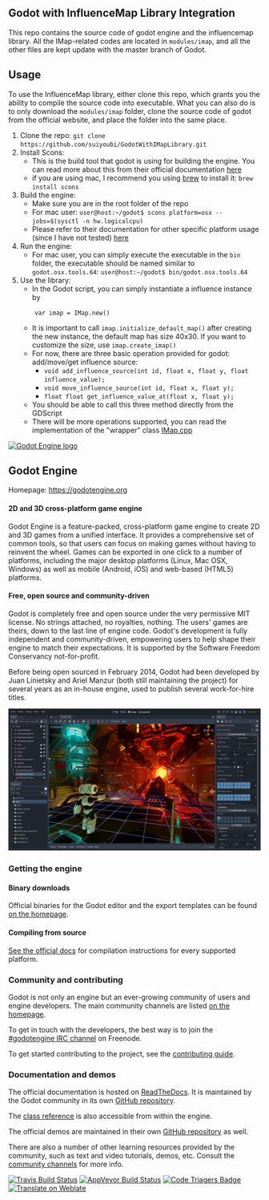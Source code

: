 ## Godot with InfluenceMap Library Integration

This repo contains the source code of godot engine and the influencemap library.
All the IMap-related codes are located in `modules/imap`, and all the other files
are kept update with the master branch of Godot.

## Usage
To use the InfluenceMap library, either clone this repo, which grants you the ability
to compile the source code into executable. What you can also do is to only download the
`modules/imap` folder, clone the source code of godot from the official website, and place
the folder into the same place. 

1. Clone the repo:
`git clone https://github.com/suiyoubi/GodotWithIMapLibrary.git`
2. Install Scons:
	- This is the build tool that godot is using for building the engine. You can read
	more about this from their official documentation [here](https://docs.godotengine.org/en/3.2/development/compiling/introduction_to_the_buildsystem.html)
	- if you are using mac, I recommend you using [brew](https://brew.sh/) to install it:
	`brew install scons`
3. Build the engine:
	- Make sure you are in the root folder of the repo
	- For mac user: `user@host:~/godot$ scons platform=osx --jobs=$(sysctl -n hw.logicalcpu)`
	- Please refer to their documentation for other specific platform usage (since I have not
	tested) [here](https://docs.godotengine.org/en/3.2/development/compiling/index.html)
4. Run the engine:
	- For mac user, you can simply execute the executable in the `bin` folder, the executable
	should be named similar to `godot.osx.tools.64`: `user@host:~/godot$ bin/godot.osx.tools.64`
5. Use the library:
	- In the Godot script, you can simply instantiate a influence instance by
	```
		var imap = IMap.new()
	```
	- It is important to call `imap.initialize_default_map()` after creating the new instance,
	the default map has size 40x30. If you want to customize the size, use `imap.create_imap()`
	- For now, there are three basic operation provided for godot: add/move/get influence source:
		- `void add_influence_source(int id, float x, float y, float influence_value);`
		- `void move_influence_source(int id, float x, float y);`
		- `float float get_influence_value_at(float x, float y);`
	- You should be able to call this three method directly from the GDScript
	- There will be more operations supported, you can read the implementation of the "wrapper" class
	[IMap.cpp](modules/imap/IMap.cpp)






[![Godot Engine logo](/logo.png)](https://godotengine.org)

## Godot Engine

Homepage: https://godotengine.org

#### 2D and 3D cross-platform game engine

Godot Engine is a feature-packed, cross-platform game engine to create 2D and
3D games from a unified interface. It provides a comprehensive set of common
tools, so that users can focus on making games without having to reinvent the
wheel. Games can be exported in one click to a number of platforms, including
the major desktop platforms (Linux, Mac OSX, Windows) as well as mobile
(Android, iOS) and web-based (HTML5) platforms.

#### Free, open source and community-driven

Godot is completely free and open source under the very permissive MIT license.
No strings attached, no royalties, nothing. The users' games are theirs, down
to the last line of engine code. Godot's development is fully independent and
community-driven, empowering users to help shape their engine to match their
expectations. It is supported by the Software Freedom Conservancy
not-for-profit.

Before being open sourced in February 2014, Godot had been developed by Juan
Linietsky and Ariel Manzur (both still maintaining the project) for several
years as an in-house engine, used to publish several work-for-hire titles.

![Screenshot of a 3D scene in Godot Engine](https://raw.githubusercontent.com/godotengine/godot-design/master/screenshots/editor_tps_demo_1920x1080.jpg)

### Getting the engine

#### Binary downloads

Official binaries for the Godot editor and the export templates can be found
[on the homepage](https://godotengine.org/download).

#### Compiling from source

[See the official docs](https://docs.godotengine.org/en/latest/development/compiling/)
for compilation instructions for every supported platform.

### Community and contributing

Godot is not only an engine but an ever-growing community of users and engine
developers. The main community channels are listed [on the homepage](https://godotengine.org/community).

To get in touch with the developers, the best way is to join the
[#godotengine IRC channel](https://webchat.freenode.net/?channels=godotengine)
on Freenode.

To get started contributing to the project, see the [contributing guide](CONTRIBUTING.md).

### Documentation and demos

The official documentation is hosted on [ReadTheDocs](https://docs.godotengine.org).
It is maintained by the Godot community in its own [GitHub repository](https://github.com/godotengine/godot-docs).

The [class reference](https://docs.godotengine.org/en/latest/classes/)
is also accessible from within the engine.

The official demos are maintained in their own [GitHub repository](https://github.com/godotengine/godot-demo-projects)
as well.

There are also a number of other learning resources provided by the community,
such as text and video tutorials, demos, etc. Consult the [community channels](https://godotengine.org/community)
for more info.

[![Travis Build Status](https://travis-ci.org/godotengine/godot.svg?branch=master)](https://travis-ci.org/godotengine/godot)
[![AppVeyor Build Status](https://ci.appveyor.com/api/projects/status/bfiihqq6byxsjxxh/branch/master?svg=true)](https://ci.appveyor.com/project/akien-mga/godot)
[![Code Triagers Badge](https://www.codetriage.com/godotengine/godot/badges/users.svg)](https://www.codetriage.com/godotengine/godot)
[![Translate on Weblate](https://hosted.weblate.org/widgets/godot-engine/-/godot/svg-badge.svg)](https://hosted.weblate.org/engage/godot-engine/?utm_source=widget)
